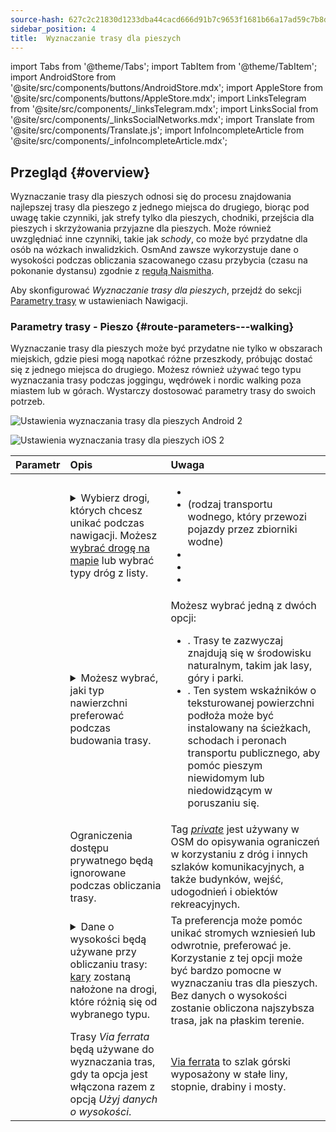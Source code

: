 ```yaml
---
source-hash: 627c2c21830d1233dba44cacd666d91b7c9653f1681b66a17ad59c7b8df6029b
sidebar_position: 4
title:  Wyznaczanie trasy dla pieszych
---
```

import Tabs from '@theme/Tabs';
import TabItem from '@theme/TabItem';
import AndroidStore from '@site/src/components/buttons/AndroidStore.mdx';
import AppleStore from '@site/src/components/buttons/AppleStore.mdx';
import LinksTelegram from '@site/src/components/_linksTelegram.mdx';
import LinksSocial from '@site/src/components/_linksSocialNetworks.mdx';
import Translate from '@site/src/components/Translate.js';
import InfoIncompleteArticle from '@site/src/components/_infoIncompleteArticle.mdx';



## Przegląd {#overview}

Wyznaczanie trasy dla pieszych odnosi się do procesu znajdowania najlepszej trasy dla pieszego z jednego miejsca do drugiego, biorąc pod uwagę takie czynniki, jak strefy tylko dla pieszych, chodniki, przejścia dla pieszych i skrzyżowania przyjazne dla pieszych. Może również uwzględniać inne czynniki, takie jak *schody*, co może być przydatne dla osób na wózkach inwalidzkich. OsmAnd zawsze wykorzystuje dane o wysokości podczas obliczania szacowanego czasu przybycia (czasu na pokonanie dystansu) zgodnie z [regułą Naismitha](https://en.wikipedia.org/wiki/Naismith%27s_rule#Scarf's_equivalence_between_distance_and_climb).

Aby skonfigurować *Wyznaczanie trasy dla pieszych*, przejdź do sekcji [Parametry trasy](../guidance/navigation-settings#route-parameters) w ustawieniach Nawigacji.
  
### Parametry trasy - Pieszo {#route-parameters---walking}

Wyznaczanie trasy dla pieszych może być przydatne nie tylko w obszarach miejskich, gdzie piesi mogą napotkać różne przeszkody, próbując dostać się z jednego miejsca do drugiego. Możesz również używać tego typu wyznaczania trasy podczas joggingu, wędrówek i nordic walking poza miastem lub w górach. Wystarczy dostosować parametry trasy do swoich potrzeb.  

<Tabs groupId="operating-systems" queryString="current-os">

<TabItem value="android" label="Android">  

![Ustawienia wyznaczania trasy dla pieszych Android 2](@site/static/img/navigation/routing/routing_pedestrian_settings_andr_2.png)

</TabItem>

<TabItem value="ios" label="iOS">

![Ustawienia wyznaczania trasy dla pieszych iOS 2](@site/static/img/navigation/routing/pedestrian_routing_ios.png)

</TabItem>

</Tabs>

| Parametr | Opis | Uwaga |
|:------------|:---------------|:---------------|
| *<Translate android="true" ids="impassable_road"/>* |  <details><summary> Wybierz drogi, których chcesz unikać podczas nawigacji. Możesz [wybrać drogę na mapie](../../map/map-context-menu/#avoid-road) lub wybrać typy dróg z listy.  </summary>![Unikaj dróg Android](@site/static/img/navigation/routing/avoid_pedestrian_andr.png) </details>       | <ul><li> [<Translate android="true" ids="routing_attr_avoid_unpaved_name"/>](https://wiki.openstreetmap.org/wiki/Key:surface)</li><li>[<Translate android="true" ids="routing_attr_avoid_ferries_name"/>](https://wiki.openstreetmap.org/wiki/Ferries) (rodzaj transportu wodnego, który przewozi pojazdy przez zbiorniki wodne)</li><li>[<Translate android="true" ids="routing_attr_avoid_stairs_name"/>](https://wiki.openstreetmap.org/wiki/Tag:highway%3Dsteps)</li><li>[<Translate android="true" ids="routing_attr_avoid_tunnels_name"/>](https://wiki.openstreetmap.org/wiki/Key:tunnel)</li><li>[<Translate android="true" ids="routing_attr_avoid_motorway_name"/>](https://wiki.openstreetmap.org/wiki/Tag:highway%3Dmotorway)</li></ul>|
| *<Translate android="true" ids="prefer_in_routing_title"/>* | <details><summary> Możesz wybrać, jaki typ nawierzchni preferować podczas budowania trasy. </summary> ![Preferencje dla pieszych Android](@site/static/img/navigation/routing/prefer_pedestrian_andr.png)  </details>  | Możesz wybrać jedną z dwóch opcji:<ul><li>[<Translate android="true" ids="routing_attr_prefer_hiking_routes_name"/>](https://wiki.openstreetmap.org/wiki/Hiking#Tagging_ways,_points_and_areas). Trasy te zazwyczaj znajdują się w środowisku naturalnym, takim jak lasy, góry i parki. </li><li>[<Translate android="true" ids="routing_attr_prefer_tactile_paving_name"/>](https://wiki.openstreetmap.org/wiki/Key:tactile_paving). Ten system wskaźników o teksturowanej powierzchni podłoża może być instalowany na ścieżkach, schodach i peronach transportu publicznego, aby pomóc pieszym niewidomym lub niedowidzącym w poruszaniu się. </li></ul> |
| *<Translate android="true" ids="routing_attr_allow_private_name"/>* |  Ograniczenia dostępu prywatnego będą ignorowane podczas obliczania trasy.  | Tag *[private](https://wiki.openstreetmap.org/wiki/Key:access)* jest używany w OSM do opisywania ograniczeń w korzystaniu z dróg i innych szlaków komunikacyjnych, a także budynków, wejść, udogodnień i obiektów rekreacyjnych.   |
|*<Translate android="true" ids="routing_attr_height_obstacles_name"/>* | <details><summary> Dane o wysokości będą używane przy obliczaniu trasy: [kary](../../../technical/osmand-file-formats/osmand-routing-xml.md#penalties-of-elevation-data) zostaną nałożone na drogi, które różnią się od wybranego typu. </summary> ![Użyj danych o wysokości Android](@site/static/img/navigation/routing/pedestrian_elevation_andr.png)  </details> | Ta preferencja może pomóc unikać stromych wzniesień lub odwrotnie, preferować je. Korzystanie z tej opcji może być bardzo pomocne w wyznaczaniu tras dla pieszych. Bez danych o wysokości zostanie obliczona najszybsza trasa, jak na płaskim terenie. |
|*<Translate android="true" ids="routing_attr_allow_via_ferrata_name"/>*| Trasy *Via ferrata* będą używane do wyznaczania tras, gdy ta opcja jest włączona razem z opcją *Użyj danych o wysokości*.  | [Via ferrata](https://wiki.openstreetmap.org/wiki/Tag:highway%3Dvia_ferrata) to szlak górski wyposażony w stałe liny, stopnie, drabiny i mosty. |